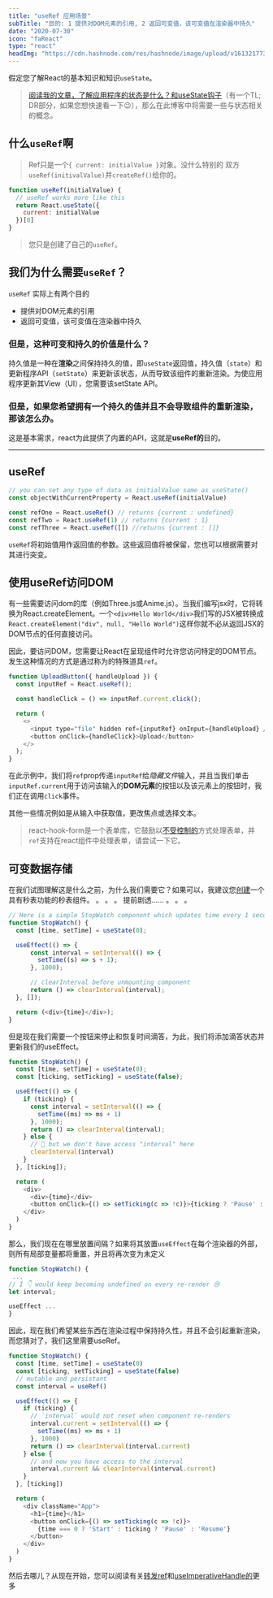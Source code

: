 ```yaml
---
title: "useRef 应用场景"
subTitle: "目的: 1 提供对DOM元素的引用, 2 返回可变值，该可变值在渲染器中持久"
date: "2020-07-30"
icon: "faReact"
type: "react"
headImg: "https://cdn.hashnode.com/res/hashnode/image/upload/v1613217734286/l26vCJqYM.jpeg?w=1600&h=840&fit=crop&crop=entropy&auto=compre"
---
```


假定您了解React的基本知识和知识`useState`。

> [阅读我的文章，了解应用程序的状态是什么？和useState钩子](https://shubhs.hashnode.dev/usestate-like-a-pro)（有一个TL; DR部分，如果您想快速看一下😉），那么在此博客中将需要一些与状态相关的概念。

## 什么`useRef`啊

> Ref只是一个`{ current: initialValue }`对象。没什么特别的 双方`useRef(initivalValue)`并`createRef()`给你的。

```javascript
function useRef(initialValue) {
  // useRef works more like this
  return React.useState({
    current: initialValue
  })[0]
}
```

> 您只是创建了自己的`useRef`。

## 我们为什么需要`useRef`？

`useRef` 实际上有两个目的

- 提供对DOM元素的引用
- 返回可变值，该可变值在渲染器中持久

### 但是，这种可变和持久的价值是什么？

持久值是一种在**渲染**之间保持持久的值，即`useState`返回值，持久值（`state`）和更新程序API（`setState`）来更新该状态，从而导致该组件的重新渲染。为使应用程序更新其View（UI），您需要该setState API。

### 但是，如果您希望拥有一个持久的值并且不会导致组件的重新渲染，那该怎么办。

这是基本需求，react为此提供了内置的API，这就是**useRef的**目的。

------

## useRef

```javascript
// you can set any type of data as initialValue same as useState()
const objectWithCurrentProperty = React.useRef(initialValue)

const refOne = React.useRef() // returns {current : undefined}
const refTwo = React.useRef(1) // returns {current : 1}
const refThree = React.useRef([]) //returns {current : []}
```

`useRef`将初始值用作返回值的参数。这些返回值将被保留，您也可以根据需要对其进行突变。

## 使用useRef访问DOM

有一些需要访问dom的库（例如Three.js或Anime.js）。当我们编写jsx时，它将转换为React.createElement。一个`<div>Hello World</div>`我们写的JSX被转换成`React.createElement("div", null, "Hello World")`这样你就不必从返回JSX的DOM节点的任何直接访问。

因此，要访问DOM，您需要让React在呈现组件时允许您访问特定的DOM节点。发生这种情况的方式是通过称为的特殊道具`ref`。

```javascript
function UploadButton({ handleUpload }) {
  const inputRef = React.useRef();

  const handleClick = () => inputRef.current.click();

  return (
    <>
      <input type="file" hidden ref={inputRef} onInput={handleUpload} />
      <button onClick={handleClick}>Upload</button>
    </>
  );
}
```

在此示例中，我们将`ref`prop传递`inputRef`给*隐藏文件*输入，并且当我们单击`inputRef.current`用于访问该输入的**DOM元素**的按钮以及该元素上的按钮时，我们正在调用`click`事件。

其他一些情况例如是从输入中获取值，更改焦点或选择文本。

> react-hook-form是一个表单库，它鼓励以[不受控制的](https://reactjs.org/docs/uncontrolled-components.html)方式处理表单，并`ref`支持在react组件中处理表单，请尝试一下它。

## 可变数据存储

在我们试图理解这是什么之前，为什么我们需要它？如果可以，我建议您[创建](https://react.new/)一个具有秒表功能的秒表组件。 
。
。
。
提前剧透...... 
。
。
。

```js
// Here is a simple StopWatch component which updates time every 1 second
function StopWatch() {
  const [time, setTime] = useState(0);

  useEffect(() => {
      const interval = setInterval(() => {
        setTime((s) => s + 1);
      }, 1000);

      // clearInterval before unmounting component 
      return () => clearInterval(interval);
  }, []);

  return (<div>{time}</div>);
}
```

但是现在我们需要一个按钮来停止和恢复时间滴答，为此，我们将添加滴答状态并更新我们的useEffect。

```js
function StopWatch() {
  const [time, setTime] = useState(0);
  const [ticking, setTicking] = useState(false);

  useEffect(() => {
    if (ticking) {
      const interval = setInterval(() => {
        setTime((ms) => ms + 1)
      }, 1000);
      return () => clearInterval(interval);
    } else {
      // 🤔 but we don't have access "interval" here
      clearInterval(interval)
    }
  }, [ticking]);

  return (
    <div>
      <div>{time}</div>
      <button onClick={() => setTicking(c => !c)}>{ticking ? 'Pause' : 'Resume'}</button>
    </div>
  )
}
```

那么，我们现在在哪里放置间隔？如果将其放置`useEffect`在每个渲染器的外部，则所有局部变量都将重置，并且将再次变为未定义

```js
function StopWatch() {
 ...
// I 👇 would keep becoming undefined on every re-render 😢
let interval;

useEffect ...
}
```

因此，现在我们希望某些东西在渲染过程中保持持久性，并且不会引起重新渲染，而您猜对了，我们这里需要useRef。

```js
function StopWatch() {
  const [time, setTime] = useState(0)
  const [ticking, setTicking] = useState(false)
  // mutable and persistant 
  const interval = useRef()

  useEffect(() => {
    if (ticking) {
      // `interval` would not reset when component re-renders
      interval.current = setInterval(() => {
        setTime((ms) => ms + 1)
      }, 1000)
      return () => clearInterval(interval.current)
    } else {
      // and now you have access to the interval
      interval.current && clearInterval(interval.current)
    }
  }, [ticking])

  return (
    <div className="App">
      <h1>{time}</h1>
      <button onClick={() => setTicking(c => !c)}>
        {time === 0 ? 'Start' : ticking ? 'Pause' : 'Resume'}
      </button>
    </div>
  )
}
```

然后去哪儿？从现在开始，您可以阅读有关[转发ref](https://reactjs.org/docs/forwarding-refs.html)和[useImperativeHandle的](https://reactjs.org/docs/hooks-reference.html#useimperativehandle)更多
